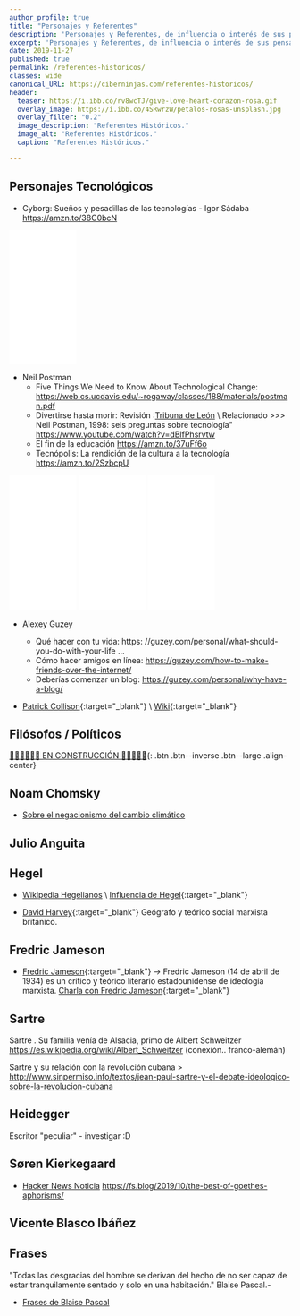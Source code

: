 ```yaml
---
author_profile: true
title: "Personajes y Referentes"
description: 'Personajes y Referentes, de influencia o interés de sus pensamientos.'
excerpt: 'Personajes y Referentes, de influencia o interés de sus pensamientos.'
date: 2019-11-27
published: true
permalink: /referentes-historicos/
classes: wide
canonical_URL: https://ciberninjas.com/referentes-historicos/
header:
  teaser: https://i.ibb.co/rv8wcTJ/give-love-heart-corazon-rosa.gif
  overlay_image: https://i.ibb.co/4SRwrzW/petalos-rosas-unsplash.jpg
  overlay_filter: "0.2"
  image_description: "Referentes Históricos."
  image_alt: "Referentes Históricos."
  caption: "Referentes Históricos."

---
```


## Personajes Tecnológicos

* Cyborg: Sueños y pesadillas de las tecnologías - Igor Sádaba https://amzn.to/38C0bcN

<iframe style="width:120px;height:240px;" marginwidth="0" marginheight="0" scrolling="no" frameborder="0" src="//rcm-eu.amazon-adsystem.com/e/cm?lt1=_blank&bc1=000000&IS2=1&bg1=FFFFFF&fc1=000000&lc1=0000FF&t=ciberninjas07-21&language=es_ES&o=30&p=8&l=as4&m=amazon&f=ifr&ref=as_ss_li_til&asins=8483078627&linkId=d34596f290b7f5d63bbe72c01bc14bd6"></iframe>

* Neil Postman
  * Five Things We Need to Know About Technological Change: https://web.cs.ucdavis.edu/~rogaway/classes/188/materials/postman.pdf
  * Divertirse hasta morir: Revisión :[Tribuna de León](https://www.diariodeleon.es/articulo/opinion/divertirse-hasta-morir/20021224000000637151.html) \ Relacionado >>> Neil Postman, 1998: seis preguntas sobre tecnología" https://www.youtube.com/watch?v=dBlfPhsrvtw
  * El fin de la educación https://amzn.to/37uFf6o
  * Tecnópolis: La rendición de la cultura a la tecnología https://amzn.to/2SzbcpU

<iframe style="width:120px;height:240px;" marginwidth="0" marginheight="0" scrolling="no" frameborder="0" src="//rcm-eu.amazon-adsystem.com/e/cm?lt1=_blank&bc1=000000&IS2=1&bg1=FFFFFF&fc1=000000&lc1=0000FF&t=ciberninjas07-21&language=es_ES&o=30&p=8&l=as4&m=amazon&f=ifr&ref=as_ss_li_til&asins=8479480467&linkId=7625c177175622532ed099e150ccad41"></iframe> <iframe style="width:120px;height:240px;" marginwidth="0" marginheight="0" scrolling="no" frameborder="0" src="//rcm-eu.amazon-adsystem.com/e/cm?lt1=_blank&bc1=000000&IS2=1&bg1=FFFFFF&fc1=000000&lc1=0000FF&t=ciberninjas07-21&language=es_ES&o=30&p=8&l=as4&m=amazon&f=ifr&ref=as_ss_li_til&asins=8480634073&linkId=ffa6f5a71d2f5aedf23fe211457bb6e6"></iframe> <iframe style="width:120px;height:240px;" marginwidth="0" marginheight="0" scrolling="no" frameborder="0" src="//rcm-eu.amazon-adsystem.com/e/cm?lt1=_blank&bc1=000000&IS2=1&bg1=FFFFFF&fc1=000000&lc1=0000FF&t=ciberninjas07-21&language=es_ES&o=30&p=8&l=as4&m=amazon&f=ifr&ref=as_ss_li_til&asins=8494764721&linkId=61f126a2d6971b5f00696420ec75f790"></iframe>

* Alexey Guzey
  * Qué hacer con tu vida: https: //guzey.com/personal/what-should-you-do-with-your-life ...
  * Cómo hacer amigos en línea: https://guzey.com/how-to-make-friends-over-the-internet/
  * Deberías comenzar un blog: https://guzey.com/personal/why-have-a-blog/

* [Patrick Collison](https://patrickcollison.com/progress){:target="_blank"} \ [Wiki](https://es.wikipedia.org/wiki/Patrick_Collison){:target="_blank"}

## Filósofos / Políticos

[👷‍♂️👷‍♂️👷‍♂️ EN CONSTRUCCIÓN ‍👷‍♂️👷👷‍♂️](#){: .btn .btn--inverse .btn--large .align-center}

## Noam Chomsky

* [Sobre el negacionismo del cambio climático](https://twitter.com/jjsb441/status/1102142735715319808?lang=es)

## Julio Anguita

## Hegel

* [Wikipedia Hegelianos](https://es.wikipedia.org/wiki/J%C3%B3venes_hegelianos) \ [Influencia de Hegel](https://es.wikipedia.org/wiki/Hegelianismo#Influencia_de_Hegel){:target="_blank"}

* [David Harvey](https://www.eldiario.es/catalunya/David-Harvey-Veremos-resurgimiento-izquierda_0_908859916.html){:target="_blank"} Geógrafo y teórico social marxista británico.

## Fredric Jameson

* [Fredric Jameson](https://es.wikipedia.org/wiki/Fredric_Jameson){:target="_blank"} -> Fredric Jameson (14 de abril de 1934) es un crítico y teórico literario estadounidense de ideología marxista. [Charla con Fredric Jameson](https://www.march.es/videos/index?p0=5751){:target="_blank"}

## Sartre

Sartre . Su familia venía de Alsacia, primo de Albert Schweitzer https://es.wikipedia.org/wiki/Albert_Schweitzer  (conexión.. franco-alemán) 

Sartre y su relación con la revolución cubana > http://www.sinpermiso.info/textos/jean-paul-sartre-y-el-debate-ideologico-sobre-la-revolucion-cubana

## Heidegger

Escritor "peculiar" - investigar :D

## Søren Kierkegaard

* [Hacker News Noticia](https://news.ycombinator.com/item?id=21230418) https://fs.blog/2019/10/the-best-of-goethes-aphorisms/

## Vicente Blasco Ibáñez

## Frases

"Todas las desgracias del hombre se derivan del hecho de no ser capaz de estar tranquilamente sentado y solo en una habitación."  Blaise Pascal.-

* [Frases de Blaise Pascal](https://www.muyinteresante.es/cultura/arte-cultura/articulo/diez-frases-de-blaise-pascal)
